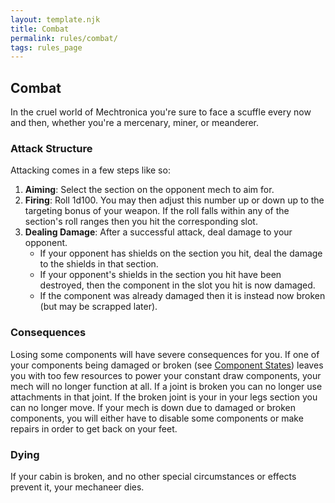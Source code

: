 ```yaml
---
layout: template.njk
title: Combat
permalink: rules/combat/
tags: rules_page
---
```

## Combat
In the cruel world of Mechtronica you're sure to face a scuffle every now and then, whether you're a mercenary, miner, or meanderer.

### Attack Structure
Attacking comes in a few steps like so:
1. **Aiming**: Select the section on the opponent mech to aim for.
2. **Firing**: Roll 1d100. You may then adjust this number up or down up to the targeting bonus of your weapon. If the roll falls within any of the section's roll ranges then you hit the corresponding slot.
3. **Dealing Damage**: After a successful attack, deal damage to your opponent.
    - If your opponent has shields on the section you hit, deal the damage to the shields in that section.
    - If your opponent's shields in the section you hit have been destroyed, then the component in the slot you hit is now damaged.
    - If the component was already damaged then it is instead now broken (but may be scrapped later).

### Consequences
Losing some components will have severe consequences for you.
If one of your components being damaged or broken (see [Component States]({{site_url}}/rules/component-states/)) leaves you with too few resources to power your constant draw components, your mech will no longer function at all.
If a joint is broken you can no longer use attachments in that joint. If the broken joint is your in your legs section you can no longer move.
If your mech is down due to damaged or broken components, you will either have to disable some components or make repairs in order to get back on your feet.

### Dying
If your cabin is broken, and no other special circumstances or effects prevent it, your mechaneer dies.